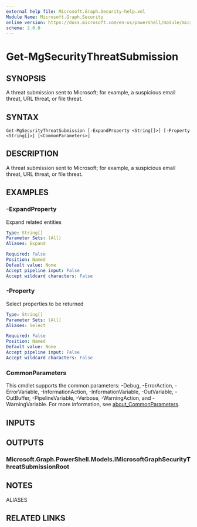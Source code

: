 ```yaml
---
external help file: Microsoft.Graph.Security-help.xml
Module Name: Microsoft.Graph.Security
online version: https://docs.microsoft.com/en-us/powershell/module/microsoft.graph.security/get-mgsecuritythreatsubmission
schema: 2.0.0
---
```


# Get-MgSecurityThreatSubmission

## SYNOPSIS
A threat submission sent to Microsoft; for example, a suspicious email threat, URL threat, or file threat.

## SYNTAX

```
Get-MgSecurityThreatSubmission [-ExpandProperty <String[]>] [-Property <String[]>] [<CommonParameters>]
```

## DESCRIPTION
A threat submission sent to Microsoft; for example, a suspicious email threat, URL threat, or file threat.

## EXAMPLES

### -ExpandProperty
Expand related entities

```yaml
Type: String[]
Parameter Sets: (All)
Aliases: Expand

Required: False
Position: Named
Default value: None
Accept pipeline input: False
Accept wildcard characters: False
```

### -Property
Select properties to be returned

```yaml
Type: String[]
Parameter Sets: (All)
Aliases: Select

Required: False
Position: Named
Default value: None
Accept pipeline input: False
Accept wildcard characters: False
```

### CommonParameters
This cmdlet supports the common parameters: -Debug, -ErrorAction, -ErrorVariable, -InformationAction, -InformationVariable, -OutVariable, -OutBuffer, -PipelineVariable, -Verbose, -WarningAction, and -WarningVariable. For more information, see [about_CommonParameters](http://go.microsoft.com/fwlink/?LinkID=113216).

## INPUTS

## OUTPUTS

### Microsoft.Graph.PowerShell.Models.IMicrosoftGraphSecurityThreatSubmissionRoot
## NOTES

ALIASES

## RELATED LINKS
